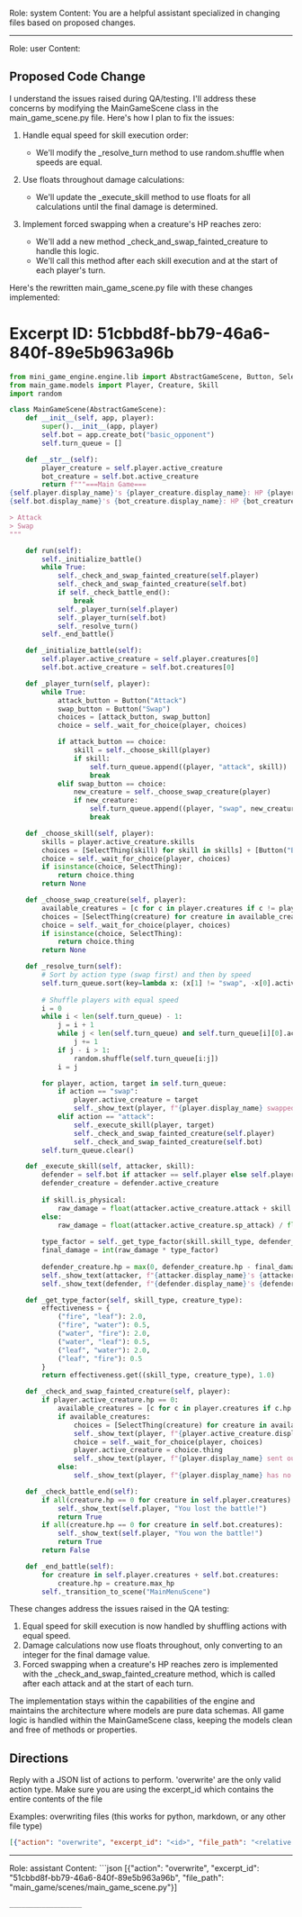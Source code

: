 Role: system
Content: You are a helpful assistant specialized in changing files based on proposed changes.
__________________
Role: user
Content: 
## Proposed Code Change
I understand the issues raised during QA/testing. I'll address these concerns by modifying the MainGameScene class in the main_game_scene.py file. Here's how I plan to fix the issues:

1. Handle equal speed for skill execution order:
   - We'll modify the _resolve_turn method to use random.shuffle when speeds are equal.

2. Use floats throughout damage calculations:
   - We'll update the _execute_skill method to use floats for all calculations until the final damage is determined.

3. Implement forced swapping when a creature's HP reaches zero:
   - We'll add a new method _check_and_swap_fainted_creature to handle this logic.
   - We'll call this method after each skill execution and at the start of each player's turn.

Here's the rewritten main_game_scene.py file with these changes implemented:

# Excerpt ID: 51cbbd8f-bb79-46a6-840f-89e5b963a96b
```python main_game/scenes/main_game_scene.py
from mini_game_engine.engine.lib import AbstractGameScene, Button, SelectThing
from main_game.models import Player, Creature, Skill
import random

class MainGameScene(AbstractGameScene):
    def __init__(self, app, player):
        super().__init__(app, player)
        self.bot = app.create_bot("basic_opponent")
        self.turn_queue = []

    def __str__(self):
        player_creature = self.player.active_creature
        bot_creature = self.bot.active_creature
        return f"""===Main Game===
{self.player.display_name}'s {player_creature.display_name}: HP {player_creature.hp}/{player_creature.max_hp}
{self.bot.display_name}'s {bot_creature.display_name}: HP {bot_creature.hp}/{bot_creature.max_hp}

> Attack
> Swap
"""

    def run(self):
        self._initialize_battle()
        while True:
            self._check_and_swap_fainted_creature(self.player)
            self._check_and_swap_fainted_creature(self.bot)
            if self._check_battle_end():
                break
            self._player_turn(self.player)
            self._player_turn(self.bot)
            self._resolve_turn()
        self._end_battle()

    def _initialize_battle(self):
        self.player.active_creature = self.player.creatures[0]
        self.bot.active_creature = self.bot.creatures[0]

    def _player_turn(self, player):
        while True:
            attack_button = Button("Attack")
            swap_button = Button("Swap")
            choices = [attack_button, swap_button]
            choice = self._wait_for_choice(player, choices)

            if attack_button == choice:
                skill = self._choose_skill(player)
                if skill:
                    self.turn_queue.append((player, "attack", skill))
                    break
            elif swap_button == choice:
                new_creature = self._choose_swap_creature(player)
                if new_creature:
                    self.turn_queue.append((player, "swap", new_creature))
                    break

    def _choose_skill(self, player):
        skills = player.active_creature.skills
        choices = [SelectThing(skill) for skill in skills] + [Button("Back")]
        choice = self._wait_for_choice(player, choices)
        if isinstance(choice, SelectThing):
            return choice.thing
        return None

    def _choose_swap_creature(self, player):
        available_creatures = [c for c in player.creatures if c != player.active_creature and c.hp > 0]
        choices = [SelectThing(creature) for creature in available_creatures] + [Button("Back")]
        choice = self._wait_for_choice(player, choices)
        if isinstance(choice, SelectThing):
            return choice.thing
        return None

    def _resolve_turn(self):
        # Sort by action type (swap first) and then by speed
        self.turn_queue.sort(key=lambda x: (x[1] != "swap", -x[0].active_creature.speed))
        
        # Shuffle players with equal speed
        i = 0
        while i < len(self.turn_queue) - 1:
            j = i + 1
            while j < len(self.turn_queue) and self.turn_queue[i][0].active_creature.speed == self.turn_queue[j][0].active_creature.speed:
                j += 1
            if j - i > 1:
                random.shuffle(self.turn_queue[i:j])
            i = j

        for player, action, target in self.turn_queue:
            if action == "swap":
                player.active_creature = target
                self._show_text(player, f"{player.display_name} swapped to {target.display_name}!")
            elif action == "attack":
                self._execute_skill(player, target)
                self._check_and_swap_fainted_creature(self.player)
                self._check_and_swap_fainted_creature(self.bot)
        self.turn_queue.clear()

    def _execute_skill(self, attacker, skill):
        defender = self.bot if attacker == self.player else self.player
        defender_creature = defender.active_creature
        
        if skill.is_physical:
            raw_damage = float(attacker.active_creature.attack + skill.base_damage - defender_creature.defense)
        else:
            raw_damage = float(attacker.active_creature.sp_attack) / float(defender_creature.sp_defense) * float(skill.base_damage)
        
        type_factor = self._get_type_factor(skill.skill_type, defender_creature.creature_type)
        final_damage = int(raw_damage * type_factor)
        
        defender_creature.hp = max(0, defender_creature.hp - final_damage)
        self._show_text(attacker, f"{attacker.display_name}'s {attacker.active_creature.display_name} used {skill.display_name}!")
        self._show_text(defender, f"{defender.display_name}'s {defender_creature.display_name} took {final_damage} damage!")

    def _get_type_factor(self, skill_type, creature_type):
        effectiveness = {
            ("fire", "leaf"): 2.0,
            ("fire", "water"): 0.5,
            ("water", "fire"): 2.0,
            ("water", "leaf"): 0.5,
            ("leaf", "water"): 2.0,
            ("leaf", "fire"): 0.5
        }
        return effectiveness.get((skill_type, creature_type), 1.0)

    def _check_and_swap_fainted_creature(self, player):
        if player.active_creature.hp == 0:
            available_creatures = [c for c in player.creatures if c.hp > 0]
            if available_creatures:
                choices = [SelectThing(creature) for creature in available_creatures]
                self._show_text(player, f"{player.active_creature.display_name} has fainted! Choose a new creature:")
                choice = self._wait_for_choice(player, choices)
                player.active_creature = choice.thing
                self._show_text(player, f"{player.display_name} sent out {player.active_creature.display_name}!")
            else:
                self._show_text(player, f"{player.display_name} has no more creatures able to battle!")

    def _check_battle_end(self):
        if all(creature.hp == 0 for creature in self.player.creatures):
            self._show_text(self.player, "You lost the battle!")
            return True
        if all(creature.hp == 0 for creature in self.bot.creatures):
            self._show_text(self.player, "You won the battle!")
            return True
        return False

    def _end_battle(self):
        for creature in self.player.creatures + self.bot.creatures:
            creature.hp = creature.max_hp
        self._transition_to_scene("MainMenuScene")
```

These changes address the issues raised in the QA testing:

1. Equal speed for skill execution is now handled by shuffling actions with equal speed.
2. Damage calculations now use floats throughout, only converting to an integer for the final damage value.
3. Forced swapping when a creature's HP reaches zero is implemented with the _check_and_swap_fainted_creature method, which is called after each attack and at the start of each turn.

The implementation stays within the capabilities of the engine and maintains the architecture where models are pure data schemas. All game logic is handled within the MainGameScene class, keeping the models clean and free of methods or properties.

## Directions
Reply with a JSON list of actions to perform. 'overwrite' are the only valid action type. 
Make sure you are using the excerpt_id which contains the entire contents of the file

Examples:
overwriting files (this works for python, markdown, or any other file type)
```json output_example1
[{"action": "overwrite", "excerpt_id": "<id>", "file_path": "<relative file path>"}]
```

__________________
Role: assistant
Content: ```json
[{"action": "overwrite", "excerpt_id": "51cbbd8f-bb79-46a6-840f-89e5b963a96b", "file_path": "main_game/scenes/main_game_scene.py"}]
```
__________________
